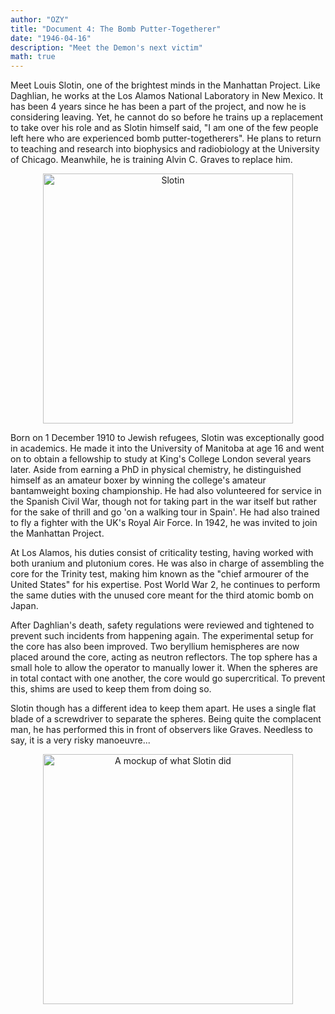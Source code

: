 ```yaml
---
author: "OZY"
title: "Document 4: The Bomb Putter-Togetherer"
date: "1946-04-16"
description: "Meet the Demon's next victim"
math: true
---
```


Meet Louis Slotin, one of the brightest minds in the Manhattan Project. Like Daghlian, he works at the Los Alamos National Laboratory in New Mexico. It has been 4 years since he has been a part of the project, and now he is considering leaving. Yet, he cannot do so before he trains up a replacement to take over his role and as Slotin himself said, "I am one of the few people left here who are experienced bomb putter-togetherers". He plans to return to teaching and research into biophysics and radiobiology at the University of Chicago. Meanwhile, he is training Alvin C. Graves to replace him.

<div align="center">
    <img src="../images/slotinguy.png" alt="Slotin" width="400"/>
</div>

Born on 1 December 1910 to Jewish refugees, Slotin was exceptionally good in academics. He made it into the University of Manitoba at age 16 and went on to obtain a fellowship to study at King's College London several years later. Aside from earning a PhD in physical chemistry, he distinguished himself as an amateur boxer by winning the college's amateur bantamweight boxing championship. He had also volunteered for service in the Spanish Civil War, though not for taking part in the war itself but rather for the sake of thrill and go 'on a walking tour in Spain'. He had also trained to fly a fighter with the UK's Royal Air Force. In 1942, he was invited to join the Manhattan Project.

At Los Alamos, his duties consist of criticality testing, having worked with both uranium and plutonium cores. He was also in charge of assembling the core for the Trinity test, making him known as the "chief armourer of the United States" for his expertise. Post World War 2, he continues to perform the same duties with the unused core meant for the third atomic bomb on Japan.

After Daghlian's death, safety regulations were reviewed and tightened to prevent such incidents from happening again. The experimental setup for the core has also been improved. Two beryllium hemispheres are now placed around the core, acting as neutron reflectors. The top sphere has a small hole to allow the operator to manually lower it. When the spheres are in total contact with one another, the core would go supercritical. To prevent this, shims are used to keep them from doing so.

Slotin though has a different idea to keep them apart. He uses a single flat blade of a screwdriver to separate the spheres. Being quite the complacent man, he has performed this in front of observers like Graves. Needless to say, it is a very risky manoeuvre...

<div align="center">
    <img src="../images/exp2setup.png" alt="A mockup of what Slotin did" width="400"/>
</div>